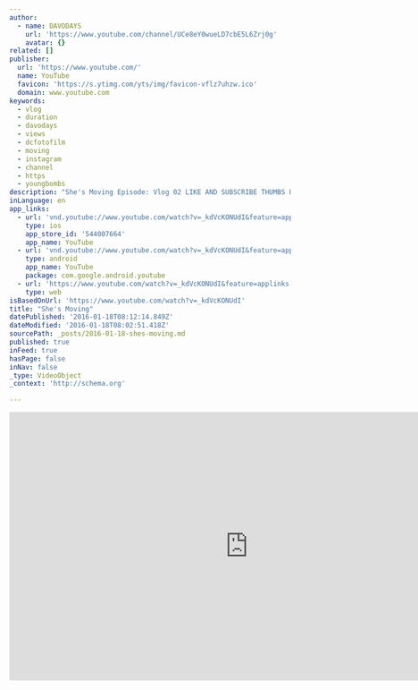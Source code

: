 ```yaml
---
author:
  - name: DAVODAYS
    url: 'https://www.youtube.com/channel/UCe8eY0wueLD7cbE5L6Zrj0g'
    avatar: {}
related: []
publisher:
  url: 'https://www.youtube.com/'
  name: YouTube
  favicon: 'https://s.ytimg.com/yts/img/favicon-vflz7uhzw.ico'
  domain: www.youtube.com
keywords:
  - vlog
  - duration
  - davodays
  - views
  - dcfotofilm
  - moving
  - instagram
  - channel
  - https
  - youngbombs
description: "She's Moving Episode: Vlog 02 LIKE AND SUBSCRIBE THUMBS UP FOR DAVODAYS! Instagram: https://instagram.com/dcfotofilm/ Twitter: https://twitter.com/dcfotofilm Facebook: https://www.facebook.com/dcfotofilm Hey Guys, So this is my very second vlog to startup my new channel DAVODAYS. I've been thinking about creating a youtube channel for a couple months now and finally i've pulled the trigger and i'm doing it."
inLanguage: en
app_links:
  - url: 'vnd.youtube://www.youtube.com/watch?v=_kdVcKONUdI&feature=applinks'
    type: ios
    app_store_id: '544007664'
    app_name: YouTube
  - url: 'vnd.youtube://www.youtube.com/watch?v=_kdVcKONUdI&feature=applinks'
    type: android
    app_name: YouTube
    package: com.google.android.youtube
  - url: 'https://www.youtube.com/watch?v=_kdVcKONUdI&feature=applinks'
    type: web
isBasedOnUrl: 'https://www.youtube.com/watch?v=_kdVcKONUdI'
title: "She's Moving"
datePublished: '2016-01-18T08:12:14.849Z'
dateModified: '2016-01-18T08:02:51.418Z'
sourcePath: _posts/2016-01-18-shes-moving.md
published: true
inFeed: true
hasPage: false
inNav: false
_type: VideoObject
_context: 'http://schema.org'

---
```

<iframe src="https://cdn.embedly.com/widgets/media.html?src=https%3A%2F%2Fwww.youtube.com%2Fembed%2F_kdVcKONUdI%3Ffeature%3Doembed&amp;url=https%3A%2F%2Fwww.youtube.com%2Fwatch%3Fv%3D_kdVcKONUdI&amp;image=https%3A%2F%2Fi.ytimg.com%2Fvi%2F_kdVcKONUdI%2Fhqdefault.jpg&amp;key=b7d04c9b404c499eba89ee7072e1c4f7&amp;type=text%2Fhtml&amp;schema=youtube" width="854" height="480" scrolling="no" frameborder="0" allowfullscreen="allowfullscreen" style=""></iframe>